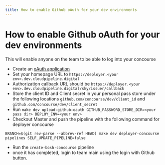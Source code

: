 ```yaml
---
title: How to enable Github oAuth for your dev environments
---
```


# How to enable Github oAuth for your dev environments

This will enable anyone on the team to be able to log into your concourse

 - Create an [oAuth application](https://github.com/settings/applications/new)
 - Set your homepage URL to `https://deployer.<your env>.dev.cloudpipeline.digital`
 - Authorization callback URL should be `https://deployer.<your env>.dev.cloudpipeline.digital/sky/issuer/callback`
 - Store the client ID and Client secret in your personal pass store under the following locations `github.com/concourse/dev/client_id` and `github.com/concourse/dev/client_secret`
 - Run `make dev upload-github-oauth GITHUB_PASSWORD_STORE_DIR=<your pass dir> DEPLOY_ENV=<your env>`
 - Checkout Master and push the pipeline with the following command for deployer concourse
```
BRANCH=$(git rev-parse --abbrev-ref HEAD) make dev deployer-concourse pipelines SELF_UPDATE_PIPELINE=false
```
 - Run the `create-bosh-concourse` pipeline
 - once it has completed, login to team main using the login with Github button.
